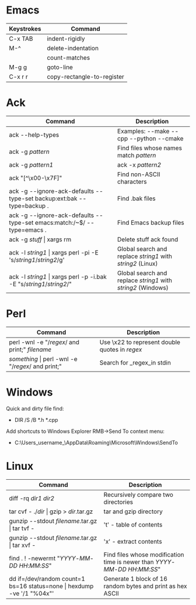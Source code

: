 # Emacs

| Keystrokes | Command    |
|---------|---------------|
| C-x TAB | indent-rigidly
| M-^     | delete-indentation
|         | count-matches
| M-g g   | goto-line
| C-x r r | copy-rectangle-to-register

# Ack

| Command | Description |
|---------|-------------|
| ack --help-types | Examples: --make --cpp --python --cmake
| ack -g _pattern_ | Find files whose names match _pattern_
| ack -g _pattern1_ | ack -x _pattern2_ | Find in files whose names are given in stdin
| ack "\[^\\x00-\\x7F]" | Find non-ASCII characters
| ack -g --ignore-ack-defaults --type-set backup:ext:bak --type=backup . | Find .bak files
| ack -g --ignore-ack-defaults --type-set emacs:match:/~$/ --type=emacs . | Find Emacs backup files
| ack -g _stuff_ \| xargs rm | Delete stuff ack found
| ack -l _string1_ \| xargs perl -pi -E 's/_string1_/_string2_/g' | Global search and replace _string1_ with _string2_ (Linux) 
| ack -l _string1_ \| xargs perl -p -i.bak -E "s/_string1_/_string2_/" | Global search and replace _string1_ with _string2_ (Windows)

# Perl

| Command | Description|
|---------|------------|
| perl -wnl -e "/_regex_/ and print;" _filename_ | Use \\x22 to represent double quotes in _regex_
| _something_ \| perl -wnl -e "/_regex_/ and print;" | Search for _regex_in stdin

# Windows

Quick and dirty file find: 
  * DIR /S /B *.h *.cpp

Add shortcuts to Windows Explorer RMB->Send To context menu:
  * C:\\Users\_username_\\AppData\\Roaming\\Microsoft\\Windows\\SendTo

# Linux

| Command | Description
|---------|-------------|
| diff -rq _dir1_ _dir2_ | Recursively compare two directories
| tar cvf - ./_dir_ \| gzip > _dir_.tar.gz | tar and gzip directory
| gunzip --stdout _filename_.tar.gz \| tar tvf - | 't' - table of contents
| gunzip --stdout _filename_.tar.gz \| tar xvf - | 'x' - extract contents
| find . ! -newermt "_YYYY_-_MM_-_DD_ _HH_:_MM_:_SS_"| Find files whose modification time is newer than _YYYY_-_MM_-_DD_ _HH_:_MM_:_SS_"
|dd if=/dev/random count=1 bs=16 status=none \| hexdump -ve '/1 "%04x"'| Generate 1 block of 16 random bytes and print as hex ASCII
